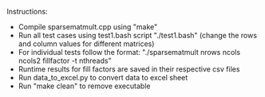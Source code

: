 Instructions:
 - Compile sparsematmult.cpp using "make"
 - Run all test cases using test1.bash script "./test1.bash" (change the rows and column values for different matrices)
 - For individual tests follow the format: "./sparsematmult nrows ncols ncols2 fillfactor -t nthreads"
 - Runtime results for fill factors are saved in their respective csv files
 - Run data_to_excel.py to convert data to excel sheet
 - Run "make clean" to remove executable
